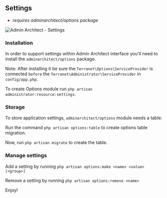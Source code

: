 ## Settings

* *requires adminarchitect/options package*

![Admin Architect - Settings](http://docs.adminarchitect.com/images/plugins/settings.jpg)

### Installation

In order to support settings within Admin Architect interface you'll need to install the `adminarchitect/options` package.

Note: After installing it be sure the `Terranet\Options\ServiceProvider` is connected `before` the `Terranet\Administrator\ServiceProvider` in `config/app.php`.

To create Options module run `php artisan administrator:resource:settings`.

### Storage

To store application settings, `adminarchitect/options` module needs a table:

Run the command `php artisan options:table` to create options table migration.

Now, run `php artisan migrate` to create the table.

### Manage settings

Add a setting by running `php artisan options:make <name> <value> [<group>]`

Remove a setting by running `php artisan options:remove <name>`

Enjoy!